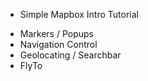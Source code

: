* Simple Mapbox Intro Tutorial 
- Markers / Popups
- Navigation Control
- Geolocating / Searchbar
- FlyTo

